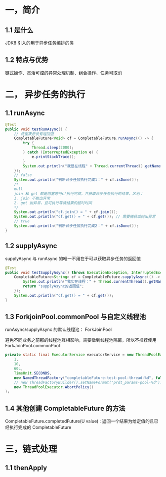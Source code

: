 # 一，简介

## 1.1 是什么

JDK8 引入的用于异步任务编排的类

## 1.2 特点与优势

链式操作、灵活可控的异常处理机制、组合操作、任务可取消



# 二， 异步任务的执行

## 1.1 runAsync

````java
@Test
public void testRunAsync() {
    // 泛型表示没有返回值
    CompletableFuture<Void> cf = CompletableFuture.runAsync(() -> {
        try {
            Thread.sleep(2000);
        } catch (InterruptedException e) {
            e.printStackTrace();
        }
        System.out.println("我是在线程" + Thread.currentThread().getName() + "里执行的")；
    });
    // false
    System.out.println("判断异步任务执行完成1：" + cf.isDone());
    /*
    null
    join 和 get 都是阻塞等待cf执行完成，并获取异步任务执行的结果，区别：
    1. join 不抛出异常
    2. get 抛异常，且可执行等待结果的超时时间
    */
    System.out.println("cf.join() = " + cf.join());
    System.out.println("cf.get() = " + cf.get()); // 需要捕获或抛出异常
    // true
    System.out.println("判断异步任务执行完成2：" + cf.isDone());
}
````



## 1.2 supplyAsync

supplyAsync 与 runAsync 的唯一不用在于可以获取异步任务的返回值

````java
@Test
public void testSupplyAsync() throws ExecutionException, InterruptedException {
    CompletableFuture<String> cf = CompletableFuture.supplyAsync(() -> {
        System.out.println("我实在线程：" + Thread.currentThread().getName() + "里执行的");
        return "supplyAsync的返回值";
    });
    System.out.println("cf.get() = " + cf.get());
} 
````



## 1.3 ForkjoinPool.commonPool 与自定义线程池

runAsync/supplyAsync 的默认线程池： ForkJoinPool

避免不同业务之前那的线程池互相影响，需要做到线程池隔离，所以不推荐使用 ForkJoinPool.commonPool

````java
private static final ExecutorService executorService = new ThreadPoolExecutor(
	1,
    10,
    60L,
    TimeUnit.SECONDS,
    new NamedThreadFactory("completableFuture-test-pool-thread-%d", false),
    // new ThreadFactoryBuilder().setNameFormat("prdt_params-pool-%d").build()
    new ThreadPoolExecutor.AbortPolicy()
);
````



## 1.4 其他创建 CompletableFuture 的方法

CompletableFuture.completedFuture(U value) : 返回一个结果为给定值的且已经执行完成的 CompletableFuture

# 三，链式处理

## 1.1 thenApply



